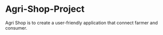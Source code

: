 # Agri-Shop-Project
Agri Shop is to create a user-friendly application that connect farmer and consumer.
